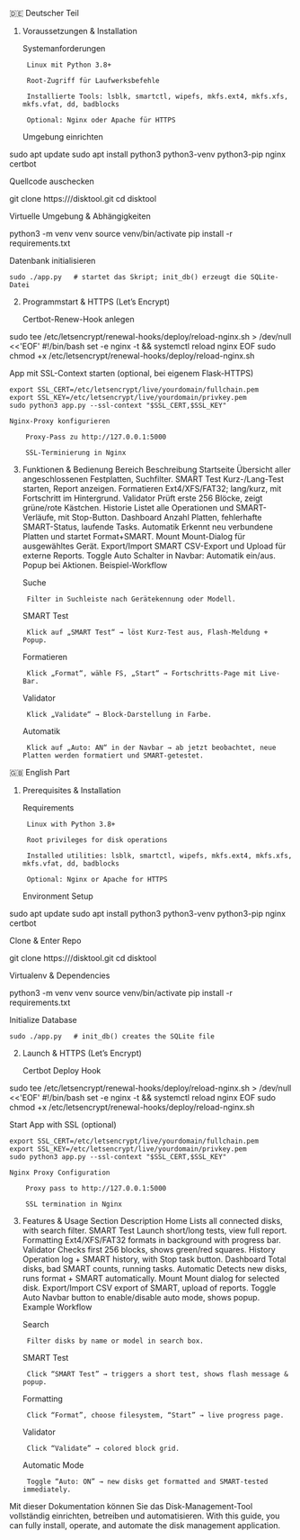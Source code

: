 🇩🇪 Deutscher Teil
1. Voraussetzungen & Installation

    Systemanforderungen

        Linux mit Python 3.8+

        Root-Zugriff für Laufwerksbefehle

        Installierte Tools: lsblk, smartctl, wipefs, mkfs.ext4, mkfs.xfs, mkfs.vfat, dd, badblocks

        Optional: Nginx oder Apache für HTTPS

    Umgebung einrichten

sudo apt update
sudo apt install python3 python3-venv python3-pip nginx certbot

Quellcode auschecken

git clone https://<repo-url>/disktool.git
cd disktool

Virtuelle Umgebung & Abhängigkeiten

python3 -m venv venv
source venv/bin/activate
pip install -r requirements.txt

Datenbank initialisieren

    sudo ./app.py   # startet das Skript; init_db() erzeugt die SQLite-Datei

2. Programmstart & HTTPS (Let’s Encrypt)

    Certbot-Renew-Hook anlegen

sudo tee /etc/letsencrypt/renewal-hooks/deploy/reload-nginx.sh > /dev/null <<'EOF'
#!/bin/bash
set -e
nginx -t && systemctl reload nginx
EOF
sudo chmod +x /etc/letsencrypt/renewal-hooks/deploy/reload-nginx.sh

App mit SSL-Context starten (optional, bei eigenem Flask-HTTPS)

    export SSL_CERT=/etc/letsencrypt/live/yourdomain/fullchain.pem
    export SSL_KEY=/etc/letsencrypt/live/yourdomain/privkey.pem
    sudo python3 app.py --ssl-context "$SSL_CERT,$SSL_KEY"

    Nginx-Proxy konfigurieren

        Proxy-Pass zu http://127.0.0.1:5000

        SSL-Terminierung in Nginx

3. Funktionen & Bedienung
Bereich	Beschreibung
Startseite	Übersicht aller angeschlossenen Festplatten, Suchfilter.
SMART Test	Kurz-/Lang-Test starten, Report anzeigen.
Formatieren	Ext4/XFS/FAT32; lang/kurz, mit Fortschritt im Hintergrund.
Validator	Prüft erste 256 Blöcke, zeigt grüne/rote Kästchen.
Historie	Listet alle Operationen und SMART-Verläufe, mit Stop-Button.
Dashboard	Anzahl Platten, fehlerhafte SMART-Status, laufende Tasks.
Automatik	Erkennt neu verbundene Platten und startet Format+SMART.
Mount	Mount-Dialog für ausgewähltes Gerät.
Export/Import SMART	CSV-Export und Upload für externe Reports.
Toggle Auto	Schalter in Navbar: Automatik ein/aus. Popup bei Aktionen.
Beispiel-Workflow

    Suche

        Filter in Suchleiste nach Gerätekennung oder Modell.

    SMART Test

        Klick auf „SMART Test“ → löst Kurz-Test aus, Flash-Meldung + Popup.

    Formatieren

        Klick „Format“, wähle FS, „Start“ → Fortschritts-Page mit Live-Bar.

    Validator

        Klick „Validate“ → Block-Darstellung in Farbe.

    Automatik

        Klick auf „Auto: AN“ in der Navbar → ab jetzt beobachtet, neue Platten werden formatiert und SMART-getestet.

🇬🇧 English Part
1. Prerequisites & Installation

    Requirements

        Linux with Python 3.8+

        Root privileges for disk operations

        Installed utilities: lsblk, smartctl, wipefs, mkfs.ext4, mkfs.xfs, mkfs.vfat, dd, badblocks

        Optional: Nginx or Apache for HTTPS

    Environment Setup

sudo apt update
sudo apt install python3 python3-venv python3-pip nginx certbot

Clone & Enter Repo

git clone https://<repo-url>/disktool.git
cd disktool

Virtualenv & Dependencies

python3 -m venv venv
source venv/bin/activate
pip install -r requirements.txt

Initialize Database

    sudo ./app.py   # init_db() creates the SQLite file

2. Launch & HTTPS (Let’s Encrypt)

    Certbot Deploy Hook

sudo tee /etc/letsencrypt/renewal-hooks/deploy/reload-nginx.sh > /dev/null <<'EOF'
#!/bin/bash
set -e
nginx -t && systemctl reload nginx
EOF
sudo chmod +x /etc/letsencrypt/renewal-hooks/deploy/reload-nginx.sh

Start App with SSL (optional)

    export SSL_CERT=/etc/letsencrypt/live/yourdomain/fullchain.pem
    export SSL_KEY=/etc/letsencrypt/live/yourdomain/privkey.pem
    sudo python3 app.py --ssl-context "$SSL_CERT,$SSL_KEY"

    Nginx Proxy Configuration

        Proxy pass to http://127.0.0.1:5000

        SSL termination in Nginx

3. Features & Usage
Section	Description
Home	Lists all connected disks, with search filter.
SMART Test	Launch short/long tests, view full report.
Formatting	Ext4/XFS/FAT32 formats in background with progress bar.
Validator	Checks first 256 blocks, shows green/red squares.
History	Operation log + SMART history, with Stop task button.
Dashboard	Total disks, bad SMART counts, running tasks.
Automatic	Detects new disks, runs format + SMART automatically.
Mount	Mount dialog for selected disk.
Export/Import	CSV export of SMART, upload of reports.
Toggle Auto	Navbar button to enable/disable auto mode, shows popup.
Example Workflow

    Search

        Filter disks by name or model in search box.

    SMART Test

        Click “SMART Test” → triggers a short test, shows flash message & popup.

    Formatting

        Click “Format”, choose filesystem, “Start” → live progress page.

    Validator

        Click “Validate” → colored block grid.

    Automatic Mode

        Toggle “Auto: ON” → new disks get formatted and SMART-tested immediately.

Mit dieser Dokumentation können Sie das Disk-Management-Tool vollständig einrichten, betreiben und automatisieren.
With this guide, you can fully install, operate, and automate the disk management application.
